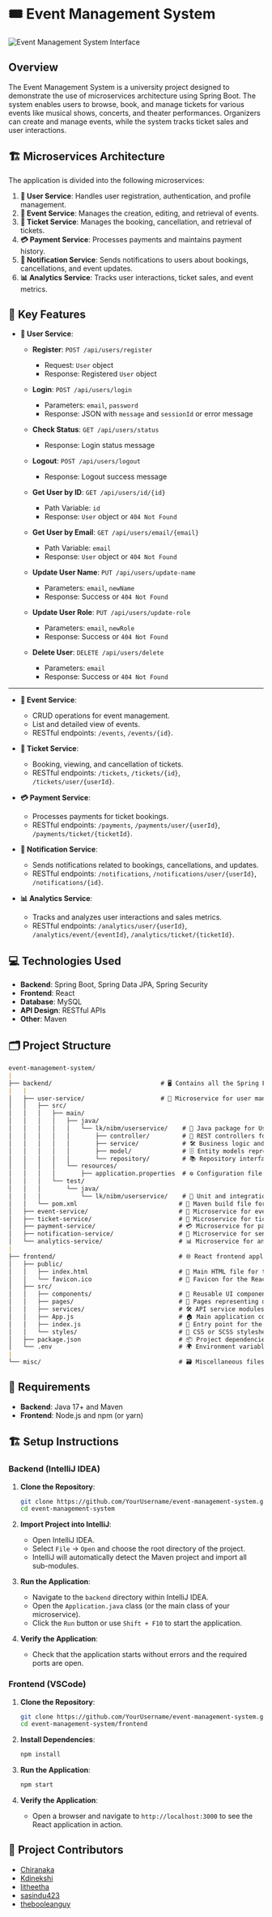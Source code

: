 # 🎟️ Event Management System

![Event Management System Interface](misc/images/ui-mockup.jpeg)

## Overview

The Event Management System is a university project designed to demonstrate the use of microservices architecture using Spring Boot. The system enables users to browse, book, and manage tickets for various events like musical shows, concerts, and theater performances. Organizers can create and manage events, while the system tracks ticket sales and user interactions.

## 🏗️ Microservices Architecture

The application is divided into the following microservices:

1. **👤 User Service**: Handles user registration, authentication, and profile management.
2. **🎫 Event Service**: Manages the creation, editing, and retrieval of events.
3. **🛒 Ticket Service**: Manages the booking, cancellation, and retrieval of tickets.
4. **💳 Payment Service**: Processes payments and maintains payment history.
5. **🔔 Notification Service**: Sends notifications to users about bookings, cancellations, and event updates.
6. **📊 Analytics Service**: Tracks user interactions, ticket sales, and event metrics.

## 🌟 Key Features

- **👤 User Service**:
  - **Register**: `POST /api/users/register`
    - Request: `User` object
    - Response: Registered `User` object
  
  - **Login**: `POST /api/users/login`
    - Parameters: `email`, `password`
    - Response: JSON with `message` and `sessionId` or error message
  
  - **Check Status**: `GET /api/users/status`
    - Response: Login status message
  
  - **Logout**: `POST /api/users/logout`
    - Response: Logout success message
  
  - **Get User by ID**: `GET /api/users/id/{id}`
    - Path Variable: `id`
    - Response: `User` object or `404 Not Found`
  
  - **Get User by Email**: `GET /api/users/email/{email}`
    - Path Variable: `email`
    - Response: `User` object or `404 Not Found`
  
  - **Update User Name**: `PUT /api/users/update-name`
    - Parameters: `email`, `newName`
    - Response: Success or `404 Not Found`
  
  - **Update User Role**: `PUT /api/users/update-role`
    - Parameters: `email`, `newRole`
    - Response: Success or `404 Not Found`
  
  - **Delete User**: `DELETE /api/users/delete`
    - Parameters: `email`
    - Response: Success or `404 Not Found`

---

- **🎫 Event Service**:
  - CRUD operations for event management.
  - List and detailed view of events.
  - RESTful endpoints: `/events`, `/events/{id}`.
  
- **🛒 Ticket Service**:
  - Booking, viewing, and cancellation of tickets.
  - RESTful endpoints: `/tickets`, `/tickets/{id}`, `/tickets/user/{userId}`.
  
- **💳 Payment Service**:
  - Processes payments for ticket bookings.
  - RESTful endpoints: `/payments`, `/payments/user/{userId}`, `/payments/ticket/{ticketId}`.
  
- **🔔 Notification Service**:
  - Sends notifications related to bookings, cancellations, and updates.
  - RESTful endpoints: `/notifications`, `/notifications/user/{userId}`, `/notifications/{id}`.
  
- **📊 Analytics Service**:
  - Tracks and analyzes user interactions and sales metrics.
  - RESTful endpoints: `/analytics/user/{userId}`, `/analytics/event/{eventId}`, `/analytics/ticket/{ticketId}`.

## 💻 Technologies Used

- **Backend**: Spring Boot, Spring Data JPA, Spring Security
- **Frontend**: React
- **Database**: MySQL
- **API Design**: RESTful APIs
- **Other**: Maven

## 🗂️ Project Structure

```markdown
event-management-system/
|
├── backend/                              # 🖥️ Contains all the Spring Boot microservices
|   |
│   ├── user-service/                     # 👤 Microservice for user management
│   │   ├── src/
│   │   │   ├── main/
│   │   │   │   ├── java/
│   │   │   │   │   └── lk/nibm/userservice/    # 📂 Java package for User Service
│   │   │   │   │       ├── controller/         # 🚏 REST controllers for handling HTTP requests
│   │   │   │   │       ├── service/            # 🛠️ Business logic and service classes
│   │   │   │   │       ├── model/              # 🗄️ Entity models representing database tables
│   │   │   │   │       └── repository/         # 📚 Repository interfaces for database operations
│   │   │   │   └── resources/
│   │   │   │       ├── application.properties  # ⚙️ Configuration file for Spring Boot
│   │   │   └── test/
│   │   │       └── java/
│   │   │           └── lk/nibm/userservice/    # 🧪 Unit and integration tests for User Service
│   │   └── pom.xml                            # 📝 Maven build file for User Service
│   ├── event-service/                         # 🎫 Microservice for event management
│   ├── ticket-service/                        # 🛒 Microservice for ticket management
│   ├── payment-service/                       # 💳 Microservice for payment processing
│   ├── notification-service/                  # 🔔 Microservice for sending notifications
│   └── analytics-service/                     # 📊 Microservice for analytics and reporting
|
├── frontend/                                  # 🌐 React frontend application
│   ├── public/
│   │   ├── index.html                         # 📄 Main HTML file for the React app
│   │   └── favicon.ico                        # 🔖 Favicon for the React app
│   ├── src/
│   │   ├── components/                        # 🧩 Reusable UI components (e.g., Navbar, Footer)
│   │   ├── pages/                             # 📑 Pages representing different views (e.g., HomePage, EventPage)
│   │   ├── services/                          # 🛠️ API service modules for interacting with backend
│   │   ├── App.js                             # 🏠 Main application component
│   │   ├── index.js                           # 🚀 Entry point for the React application
│   │   └── styles/                            # 🎨 CSS or SCSS stylesheets for the application
│   ├── package.json                           # 📦 Project dependencies and scripts for the React app
│   └── .env                                   # 🌍 Environment variables for frontend configuration
|
└── misc/                                      # 🗃️ Miscellaneous files (e.g., images, SQL scripts)
```

## 🔧 Requirements

- **Backend**: Java 17+ and Maven
- **Frontend**: Node.js and npm (or yarn)

## 🏗️ Setup Instructions

### Backend (IntelliJ IDEA)

1. **Clone the Repository**:
   ```bash
   git clone https://github.com/YourUsername/event-management-system.git
   cd event-management-system
   ```

2. **Import Project into IntelliJ**:
   - Open IntelliJ IDEA.
   - Select `File` -> `Open` and choose the root directory of the project.
   - IntelliJ will automatically detect the Maven project and import all sub-modules.

3. **Run the Application**:
   - Navigate to the `backend` directory within IntelliJ IDEA.
   - Open the `Application.java` class (or the main class of your microservice).
   - Click the `Run` button or use `Shift + F10` to start the application.

4. **Verify the Application**:
   - Check that the application starts without errors and the required ports are open.

### Frontend (VSCode)

1. **Clone the Repository**:
   ```bash
   git clone https://github.com/YourUsername/event-management-system.git
   cd event-management-system/frontend
   ```

2. **Install Dependencies**:
   ```bash
   npm install
   ```

3. **Run the Application**:
   ```bash
   npm start
   ```

4. **Verify the Application**:
   - Open a browser and navigate to `http://localhost:3000` to see the React application in action.

## 🤝 Project Contributors

- [Chiranaka](https://github.com/Chiranaka)
- [Kdinekshi](https://github.com/Kdinekshi)
- [litheetha](https://github.com/litheetha)
- [sasindu423](https://github.com/sasindu423)
- [thebooleanguy](https://github.com/thebooleanguy)
